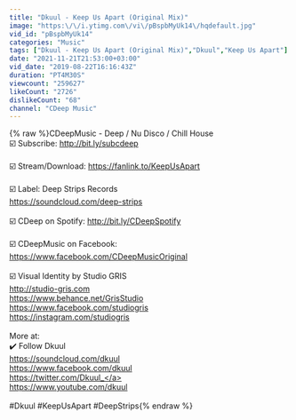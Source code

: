```yaml
---
title: "Dkuul - Keep Us Apart (Original Mix)"
image: "https:\/\/i.ytimg.com\/vi\/pBspbMyUk14\/hqdefault.jpg"
vid_id: "pBspbMyUk14"
categories: "Music"
tags: ["Dkuul - Keep Us Apart (Original Mix)","Dkuul","Keep Us Apart"]
date: "2021-11-21T21:53:00+03:00"
vid_date: "2019-08-22T16:16:43Z"
duration: "PT4M30S"
viewcount: "259627"
likeCount: "2726"
dislikeCount: "68"
channel: "CDeep Music"
---
```

{% raw %}CDeepMusic - Deep / Nu Disco / Chill House<br />☑️  Subscribe: <a rel="nofollow" target="blank" href="http://bit.ly/subcdeep">http://bit.ly/subcdeep</a> <br /><br />☑️  Stream/Download: <a rel="nofollow" target="blank" href="https://fanlink.to/KeepUsApart">https://fanlink.to/KeepUsApart</a><br /><br />☑️  Label: Deep Strips Records<br /><a rel="nofollow" target="blank" href="https://soundcloud.com/deep-strips">https://soundcloud.com/deep-strips</a><br /><br />☑️  CDeep on Spotify: <a rel="nofollow" target="blank" href="http://bit.ly/CDeepSpotify">http://bit.ly/CDeepSpotify</a><br /><br />☑️  CDeepMusic on Facebook: <a rel="nofollow" target="blank" href="https://www.facebook.com/CDeepMusicOriginal">https://www.facebook.com/CDeepMusicOriginal</a><br /><br />☑️  Visual Identity by Studio GRIS <br /><a rel="nofollow" target="blank" href="http://studio-gris.com">http://studio-gris.com</a><br /><a rel="nofollow" target="blank" href="https://www.behance.net/GrisStudio">https://www.behance.net/GrisStudio</a><br /><a rel="nofollow" target="blank" href="https://www.facebook.com/studiogris">https://www.facebook.com/studiogris</a><br /><a rel="nofollow" target="blank" href="https://instagram.com/studiogris">https://instagram.com/studiogris</a><br /> <br />More at:<br />✔️ Follow Dkuul<br /><a rel="nofollow" target="blank" href="https://soundcloud.com/dkuul">https://soundcloud.com/dkuul</a><br /><a rel="nofollow" target="blank" href="https://www.facebook.com/dkuul">https://www.facebook.com/dkuul</a><br /><a rel="nofollow" target="blank" href="https://twitter.com/Dkuul_">https://twitter.com/Dkuul_</a><br /><a rel="nofollow" target="blank" href="https://www.youtube.com/dkuul">https://www.youtube.com/dkuul</a><br /><br />#Dkuul  #KeepUsApart #DeepStrips{% endraw %}
